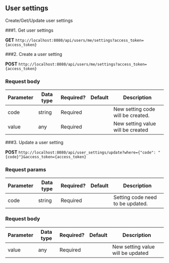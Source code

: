 ## User settings
Create/Get/Update user settings

###1. Get user settings

**GET** `http://localhost:8080/api/users/me/settings?access_token={access_token}`

###2. Create a user setting

**POST** `http://localhost:8080/api/users/me/settings?access_token={access_token}`

### Request body

| Parameter       | Data type | Required? | Default | Description |
| --------------- | --------- | --------- | ------- | ----------- |
| code | string | Required | | New setting code will be created.|
|value | any | Required | | New setting value will be created|


###3. Update a user setting

**POST** `http://localhost:8080/api/user_settings/update?where={"code": "{code}"}&access_token={access_token}`

### Request params
| Parameter       | Data type | Required? | Default | Description |
| --------------- | --------- | --------- | ------- | ----------- |
| code | string | Required | | Setting code need to be updated.

### Request body

| Parameter       | Data type | Required? | Default | Description |
| --------------- | --------- | --------- | ------- | ----------- |
|value | any | Required | | New setting value will be updated|


